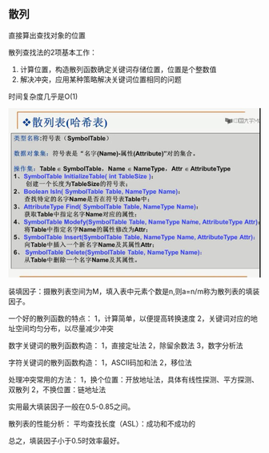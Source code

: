 ## 散列

直接算出查找对象的位置

散列查找法的2项基本工作：
1. 计算位置，构造散列函数确定关键词存储位置，位置是个整数值
2. 解决冲突，应用某种策略解决关键词位置相同的问题

时间复杂度几乎是O(1)

![操作集](./hash.jpg)

装填因子：摄散列表空间为M，填入表中元素个数是n,则a=n/m称为散列表的填装因子。

一个好的散列函数的特点：
1，计算简单，以便提高转换速度
2，关键词对应的地址空间均匀分布，以尽量减少冲突


数字关键词的散列函数构造：
1，直接定址法
2，除留余数法
3，数字分析法

字符关键词的散列函数构造：
1，ASCII码加和法
2，移位法

处理冲突常用的方法：
1，换个位置：开放地址法，具体有线性探测、平方探测、双散列
2，不换位置：链地址法


实用最大填装因子一般在0.5-0.85之间。

散列表的性能分析：
平均查找长度（ASL）：成功和不成功的

总之，填装因子小于0.5时效率最好。